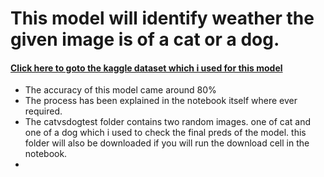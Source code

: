 # This model will identify weather the given image is of a cat or a dog.

#### [Click here to goto the kaggle dataset which i used for this model](https://www.kaggle.com/datasets/tongpython/cat-and-dog)
- The accuracy of this model came around 80%
- The process has been explained in the notebook itself where ever required.
- The catvsdogtest folder contains two random images. one of cat and one of a dog which i used to check the final preds of the model. this folder will also be downloaded if you will run the download cell in the notebook.
- 
